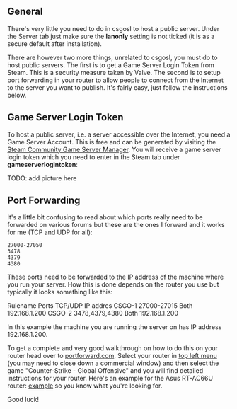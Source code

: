 ## General
There's very little you need to do in csgosl to host a public server. Under the Server tab just make sure the **lanonly** setting is not ticked (it is as a secure default after installation).

There are however two more things, unrelated to csgosl, you must do to host public servers. The first is to get a Game Server Login Token from Steam. This is a security measure taken by Valve. The second is to setup port forwarding in your router to allow people to connect from the Internet to the server you want to publish. It's fairly easy, just follow the instructions below.

## Game Server Login Token
To host a public server, i.e. a server accessible over the Internet, you need a Game Server Account. This is free and can be generated by visiting the [Steam Community Game Server Manager](http://steamcommunity.com/dev/managegameservers). You will receive a game server login token which you need to enter in the Steam tab under **gameserverlogintoken**:

TODO: add picture here

## Port Forwarding
It's a little bit confusing to read about which ports really need to be forwarded on various forums but these are the ones I forward and it works for me (TCP and UDP for all):

`27000-27050 `<br>
`3478`<br>
`4379`<br>
`4380`<br>

These ports need to be forwarded to the IP address of the machine where you run your server. How this is done depends on the router you use but typically it looks something like this:

Rulename      Ports            TCP/UDP          IP addres
CSGO-1        27000-27015      Both             192.168.1.200
CSGO-2        3478,4379,4380   Both             192.168.1.200

In this example the machine you are running the server on has IP address 192.168.1.200.

To get a complete and very good walkthrough on how to do this on your router head over to [portforward.com](http://portforward.com/). Select your router in [top left menu](http://portforward.com/english/routers/port_forwarding/routerindex.htm) (you may need to close down a commercial window) and then select the game "Counter-Strike - Global Offensive" and you will find detailed instructions for your router. Here's an example for the Asus RT-AC66U router: [example](http://portforward.com/english/routers/port_forwarding/Asus/RT-AC66U/Counter-Strike_-_Global_Offensive.htm) so you know what you're looking for. 

Good luck!


